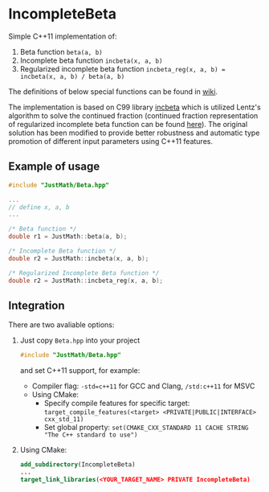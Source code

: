 # IncompleteBeta

Simple C++11 implementation of:
1. Beta function `beta(a, b)`
2. Incomplete beta function `incbeta(x, a, b)`
3. Regularized incomplete beta function `incbeta_reg(x, a, b) = incbeta(x, a, b) / beta(a, b)`

The definitions of below special functions can be found in [wiki](https://en.wikipedia.org/wiki/Beta_function). 

The implementation is based on C99 library [incbeta](https://github.com/codeplea/incbeta) which is utilized Lentz's algorithm to solve the continued fraction (continued fraction representation of regularized incomplete beta function can be found [here](https://dlmf.nist.gov/8.17#SS5.p1)). The original solution has been modified to provide better robustness and automatic type promotion of different input parameters using C++11 features.

## Example of usage
```c++
#include "JustMath/Beta.hpp"

...
// define x, a, b
...

/* Beta function */
double r1 = JustMath::beta(a, b);

/* Incomplete Beta function */
double r2 = JustMath::incbeta(x, a, b);

/* Regularized Incomplete Beta function */
double r2 = JustMath::incbeta_reg(x, a, b);
```

## Integration
There are two avaliable options:
1. Just copy `Beta.hpp` into your project
    ```c++
    #include "JustMath/Beta.hpp"
    ```
    and set C++11 support, for example:
    - Compiler flag: `-std=c++11` for GCC and Clang, `/std:c++11` for MSVC
    - Using CMake:
        - Specify compile features for specific target: `target_compile_features(<target> <PRIVATE|PUBLIC|INTERFACE> cxx_std_11)`
        - Set global property: `set(CMAKE_CXX_STANDARD 11 CACHE STRING "The C++ standard to use")`

2. Using CMake:
    ```cmake
    add_subdirectory(IncompleteBeta)
    ...
    target_link_libraries(<YOUR_TARGET_NAME> PRIVATE IncompleteBeta)
    ```